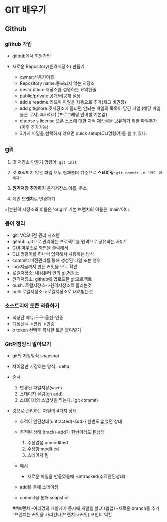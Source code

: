 GIT 배우기
===

Github
---
### github 가입
- [github](http://github.com/)에서 회원가입
- 새로운 Repository(원격저장소) 만들기

    - owner:사용자이름
    - Repository name:중복되지 않는 저장소
    - description: 저장소를 설명하는 요약한줄
    - public/private:공개/비공개 설정
    - add a readme:리드미 파일을 자동으로 추가(체크 비권장)
    - add gitignore:깃저장소에 올리면 안되는 파일의 목록이 담긴 파일
    (해당 파일들은 무시)
    추가하기 (프로그래밍 언어별 기본값)
    - choose s license:오픈 소스에 대한 지적 재산권을 보유하기 위한 파일추가(이후 추가가능)
    - 3가지 파일을 선택하지 않으면 quick setup(CLI명령어)를 볼 수 있다.

git
---
1. 깃 저장소 만들기 명령어: `git init`
2. 깃 추적되지 않은 파일 모두 현재폴더 기준으로 
**스테이징**:
`git commit -m
"커밋 메세지"`



4.  **원격저장 추가하기**
운격저장소 이름, 주소
4. 메인 **브랜치**로 변경하기
  
기본원격 저장소의 이름은 'origin' 기본 브랜치의 이름은 'main'이다.

### 용어 정리
- git: VCS버전 관리 시스템
- github: git으로 관리하는 프로젝트를 원격으로 공유하는 사이트
- GUI:마우스로 화면을 클릭해서
- CLI:명령어를 하나씩 입력해서  사용하는 방식
- commit: 버전관리를 통해 생성된 파일 또는 행위
- log:지금까지 만든 커밋을 모두 확인
- 로컬저장소: 내컴퓨터 안의 git저장소
- 원격저장소: github에 업로드된 git프로젝트
- push: 로컬저장소->원격저장소로 올리는것
- pull: 로컬저장소->로컬저장소로 내려받는것



### 소스트리에 토큰 적용하기

- 최상단 메뉴:도구-옵션-인증
- 계정선택->편집->인증
- p token 선택후 복사한 토큰 붙여넣기

### Git저장방식 알아보기
- git의 저장방식 snapshot
- 차이점만 저장하는 방식 : delta
- 순서
    1. 변경된 파일저장(save)
    2. 스테이지 올림(git add)
    3. 스테이지의 스냅샷을 찍는다. (git commit)

- 깃으로 관리하는 파일의 4가지 상태
   - 추적이 안된상태(untracted)-add가 한번도 없었던 상태
   - 추적된 상태 (track)-add가 한번이라도 된상태
      1. 수정없음:unmodified
      2. 수정함:modified
      3. 스테이지 됨

   - 예시
     - 새로운 파일을 만들었을때
       -untracked(추적안된상태)
    - add를 통해 스테이징
    - commit을 통해 snapshot

    ##브랜치
    -여러명의 개발자가 동시에 개발을 할떄 (협업)
    -새로운 branch를 추가
    -브랜치는 커밋을 가리킨다(브랜치->커밋):포인터 역할



